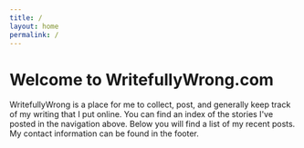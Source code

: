```yaml
---
title: /
layout: home
permalink: /
---
```


# Welcome to WritefullyWrong.com  

WritefullyWrong is a place for me to collect, post, and generally keep track of my writing that I put online. You can find an index of the stories I've posted in the navigation above. Below you will find a list of my recent posts. My contact information can be found in the footer.  
